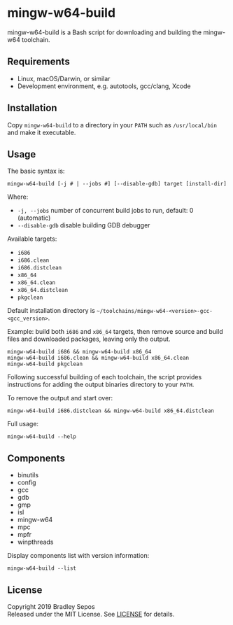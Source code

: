 mingw-w64-build
===============

mingw-w64-build is a Bash script for downloading and building the mingw-w64 toolchain.


Requirements
------------

- Linux, macOS/Darwin, or similar
- Development environment, e.g. autotools, gcc/clang, Xcode


Installation
------------

Copy `mingw-w64-build` to a directory in your `PATH` such as `/usr/local/bin` and make it executable.


Usage
-----

The basic syntax is:

```
mingw-w64-build [-j # | --jobs #] [--disable-gdb] target [install-dir]
```

Where:

- `-j, --jobs` number of concurrent build jobs to run, default: 0 (automatic)
- `--disable-gdb` disable building GDB debugger

Available targets:

- `i686`
- `i686.clean`
- `i686.distclean`
- `x86_64`
- `x86_64.clean`
- `x86_64.distclean`
- `pkgclean`

Default installation directory is `~/toolchains/mingw-w64-<version>-gcc-<gcc_version>`.

Example: build both `i686` and `x86_64` targets, then remove source and build files and downloaded packages, leaving only the output.

```
mingw-w64-build i686 && mingw-w64-build x86_64
mingw-w64-build i686.clean && mingw-w64-build x86_64.clean
mingw-w64-build pkgclean
```

Following successful building of each toolchain, the script provides instructions for adding the output binaries directory to your `PATH`.

To remove the output and start over:

```
mingw-w64-build i686.distclean && mingw-w64-build x86_64.distclean
```

Full usage:

```
mingw-w64-build --help
```


Components
----------

- binutils
- config
- gcc
- gdb
- gmp
- isl
- mingw-w64
- mpc
- mpfr
- winpthreads

Display components list with version information:

```
mingw-w64-build --list
```


License
-------

Copyright 2019 Bradley Sepos  
Released under the MIT License. See [LICENSE](LICENSE) for details.
